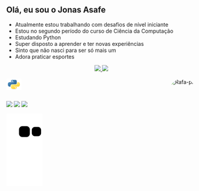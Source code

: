 ## Olá, eu sou o Jonas Asafe



- Atualmente estou trabalhando com desafios de nível iniciante
- Estou no segundo período do curso de Ciência da Computação
- Estudando Python
- Super disposto a aprender e ter novas experiências
- Sinto que não nasci para ser só mais um
- Adora praticar esportes

<div align="center">
  <a href="https://github.com/Linsjxl">
  <img width="48%" src="https://github-readme-stats.vercel.app/api?username=Linsjxl&show_icons=true&theme=dark&include_all_commits=true&count_private=true"/>
  <img width="48%" src="https://github-readme-stats.vercel.app/api/top-langs/?username=Linsjxl&layout=compact&langs_count=7&theme=dark"/>
</div>
 <div style="display: inline_block"><br>
  <img align="center" alt="Rafa-Python" height="30" width="40" src="https://raw.githubusercontent.com/devicons/devicon/master/icons/python/python-original.svg">
  <img align="right" alt="Rafa-pic" height="150" style="border-radius:50px;" src="https://cdn.discordapp.com/attachments/925435183631597591/951147755903008778/original.webp">
</div>

##

<div>
  

  <a href="https://instagram.com/Asafelins" target="_blank"><img src="https://img.shields.io/badge/-Instagram-%23E4405F?style=for-the-badge&logo=instagram&logoColor=white" target="_blank"></a>
 	<a href="https://www.twitch.tv/Linsjxl" target="_blank"><img src="https://img.shields.io/badge/Twitch-9146FF?style=for-the-badge&logo=twitch&logoColor=white" target="_blank"></a>
  <a href = "jonasasafe@gmail.com"><img src="https://img.shields.io/badge/-Gmail-%23333?style=for-the-badge&logo=gmail&logoColor=white" target="_blank"></a>
  
  ![Snake animation](https://github.com/Linsjxl/Linsjxl/blob/output/github-contribution-grid-snake.svg)  

</div>
